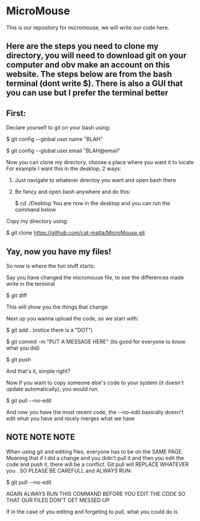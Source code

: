 # MicroMouse
This is our repository for micromouse, we will write our code here.

Here are the steps you need to clone my directory, you will need to download git on your computer and obv make an account on this website. The steps below are from the bash terminal (dont write $). There is also a GUI that you can use but I prefer the terminal better
----------------------------------------------------------------------------------------------------------------------------------------

First: 
------
Declare yourself to git on your bash using:

$ git config --global user.name "BLAH"

$ git config --global user.email "BLAH@email"

Now you can clone my directory, choose a place where you want it to locate
For example I want this in the desktop, 2 ways:
1. Just navigate to whatever directoy you want and open bash there
2. Be fancy and open bash anywhere and do this:

      $ cd ./Desktop
     You are now in the desktop and you can run the command below

Copy my directory using:

$ git clone https://github.com/cat-matta/MicroMouse.git

Yay, now you have my files!
----------------------------------------------------------------------------------------------------------------------------------------

So now is where the fun stuff starts:

Say you have changed the micromouse file, to see the differences made write in the terminal

$ git diff

This will show you the things that change

Next up you wanna upload the code, so we start with:

$ git add .   (notice there is a "DOT")

$ git commit -m "PUT A MESSAGE HERE"    (its good for everyone to know what you did)

$ git push

And that's it, simple right?

Now if you want to copy someone else's code to your system (it doesn't update automatically), you would run:

$ git pull --no-edit

And now you have the most recent code, the --no-edit basically doesn't edit what you have and nicely merges what we have


NOTE NOTE NOTE
---------------
When using git and editing files, everyone has to be on the SAME PAGE. Meaning that if I did a change and you didn't pull it and then you edit the code and push it, there will be a conflict. Git pull will REPLACE WHATEVER you . SO PLEASE BE CAREFULL and ALWAYS RUN:

$ git pull --no-edit


AGAIN ALWAYS RUN THIS COMMAND BEFORE YOU EDIT THE CODE SO THAT OUR FILES DON'T GET MESSED UP

If in the case of you editing and forgeting to pull, what you could do is

